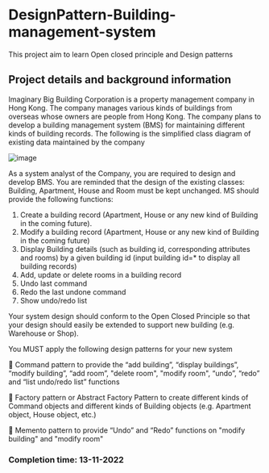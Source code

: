 # DesignPattern-Building-management-system

This project aim to learn Open closed principle and Design patterns

## Project details and background information
Imaginary Big Building Corporation is a property management company in Hong Kong. The company manages various kinds of buildings from overseas whose owners are people from Hong Kong. The company plans to develop a building management system (BMS) for maintaining different kinds of building records. The following is the simplified class diagram of existing data maintained by the company

![image](https://user-images.githubusercontent.com/31412017/208288185-47943997-43cd-4e64-9ef6-2117fe35d8ae.png)

As a system analyst of the Company, you are required to design and develop BMS. You are reminded that the design of the existing classes: Building, Apartment, House and Room must be kept unchanged. MS should provide the following functions:
1. Create a building record (Apartment, House or any new kind of Building in the coming future).
2. Modify a building record (Apartment, House or any new kind of Building in the coming future)
3. Display Building details (such as building id, corresponding attributes and rooms) by a given building id (input building id=* to display all building records) 
4. Add, update or delete rooms in a building record
5. Undo last command
6. Redo the last undone command
7. Show undo/redo list

Your system design should conform to the Open Closed Principle so that your design should easily be extended to support new building (e.g. Warehouse or Shop).

You MUST apply the following design patterns for your new system

 Command pattern to provide the “add building”, “display buildings”, “modify building”, “add room”, "delete room", "modify room", “undo”, “redo” and “list undo/redo list” functions

 Factory pattern or Abstract Factory Pattern to create different kinds of Command objects and different kinds of Building objects (e.g. Apartment object, House object, etc.)

 Memento pattern to provide “Undo” and “Redo” functions on "modify building" and "modify room"

### Completion time: 13-11-2022
